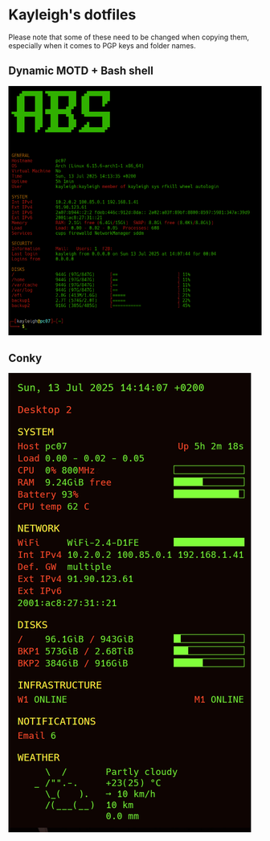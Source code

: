 # Kayleigh's dotfiles

Please note that some of these need to be changed when copying them, especially when it comes to PGP keys and folder names.

## Dynamic MOTD + Bash shell

![Dymanic MOTD and Bash shell screenshot](./previews/dynmotd-shell.png)

## Conky

![Conky screenshot](./previews/conky.png)


